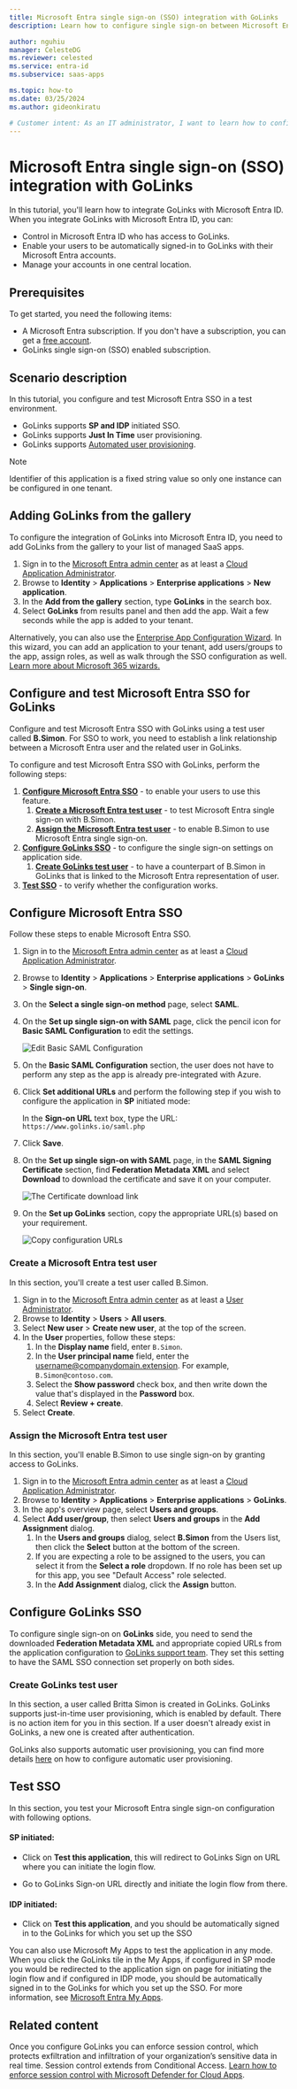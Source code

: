 ```yaml
---
title: Microsoft Entra single sign-on (SSO) integration with GoLinks
description: Learn how to configure single sign-on between Microsoft Entra ID and GoLinks.

author: nguhiu
manager: CelesteDG
ms.reviewer: celested
ms.service: entra-id
ms.subservice: saas-apps

ms.topic: how-to
ms.date: 03/25/2024
ms.author: gideonkiratu

# Customer intent: As an IT administrator, I want to learn how to configure single sign-on between Microsoft Entra ID and GoLinks so that I can control who has access to GoLinks, enable automatic sign-in with Microsoft Entra accounts, and manage my accounts in one central location.
---
```


# Microsoft Entra single sign-on (SSO) integration with GoLinks

In this tutorial, you'll learn how to integrate GoLinks with Microsoft Entra ID. When you integrate GoLinks with Microsoft Entra ID, you can:

* Control in Microsoft Entra ID who has access to GoLinks.
* Enable your users to be automatically signed-in to GoLinks with their Microsoft Entra accounts.
* Manage your accounts in one central location.

## Prerequisites

To get started, you need the following items:

* A Microsoft Entra subscription. If you don't have a subscription, you can get a [free account](https://azure.microsoft.com/free/).
* GoLinks single sign-on (SSO) enabled subscription.

## Scenario description

In this tutorial, you configure and test Microsoft Entra SSO in a test environment.

* GoLinks supports **SP and IDP** initiated SSO.
* GoLinks supports **Just In Time** user provisioning.
* GoLinks supports [Automated user provisioning](golinks-provisioning-tutorial.md).

> [!NOTE]
> Identifier of this application is a fixed string value so only one instance can be configured in one tenant.

## Adding GoLinks from the gallery

To configure the integration of GoLinks into Microsoft Entra ID, you need to add GoLinks from the gallery to your list of managed SaaS apps.

1. Sign in to the [Microsoft Entra admin center](https://entra.microsoft.com) as at least a [Cloud Application Administrator](~/identity/role-based-access-control/permissions-reference.md#cloud-application-administrator).
1. Browse to **Identity** > **Applications** > **Enterprise applications** > **New application**.
1. In the **Add from the gallery** section, type **GoLinks** in the search box.
1. Select **GoLinks** from results panel and then add the app. Wait a few seconds while the app is added to your tenant.

 Alternatively, you can also use the [Enterprise App Configuration Wizard](https://portal.office.com/AdminPortal/home?Q=Docs#/azureadappintegration). In this wizard, you can add an application to your tenant, add users/groups to the app, assign roles, as well as walk through the SSO configuration as well. [Learn more about Microsoft 365 wizards.](/microsoft-365/admin/misc/azure-ad-setup-guides)


<a name='configure-and-test-azure-ad-sso-for-golinks'></a>

## Configure and test Microsoft Entra SSO for GoLinks

Configure and test Microsoft Entra SSO with GoLinks using a test user called **B.Simon**. For SSO to work, you need to establish a link relationship between a Microsoft Entra user and the related user in GoLinks.

To configure and test Microsoft Entra SSO with GoLinks, perform the following steps:

1. **[Configure Microsoft Entra SSO](#configure-azure-ad-sso)** - to enable your users to use this feature.
    1. **[Create a Microsoft Entra test user](#create-an-azure-ad-test-user)** - to test Microsoft Entra single sign-on with B.Simon.
    1. **[Assign the Microsoft Entra test user](#assign-the-azure-ad-test-user)** - to enable B.Simon to use Microsoft Entra single sign-on.
1. **[Configure GoLinks SSO](#configure-golinks-sso)** - to configure the single sign-on settings on application side.
    1. **[Create GoLinks test user](#create-golinks-test-user)** - to have a counterpart of B.Simon in GoLinks that is linked to the Microsoft Entra representation of user.
1. **[Test SSO](#test-sso)** - to verify whether the configuration works.

<a name='configure-azure-ad-sso'></a>

## Configure Microsoft Entra SSO

Follow these steps to enable Microsoft Entra SSO.

1. Sign in to the [Microsoft Entra admin center](https://entra.microsoft.com) as at least a [Cloud Application Administrator](~/identity/role-based-access-control/permissions-reference.md#cloud-application-administrator).
1. Browse to **Identity** > **Applications** > **Enterprise applications** > **GoLinks** > **Single sign-on**.
1. On the **Select a single sign-on method** page, select **SAML**.
1. On the **Set up single sign-on with SAML** page, click the pencil icon for **Basic SAML Configuration** to edit the settings.

   ![Edit Basic SAML Configuration](common/edit-urls.png)

1. On the **Basic SAML Configuration** section, the user does not have to perform any step as the app is already pre-integrated with Azure.

1. Click **Set additional URLs** and perform the following step if you wish to configure the application in **SP** initiated mode:

    In the **Sign-on URL** text box, type the URL:
    `https://www.golinks.io/saml.php`

1. Click **Save**.

1. On the **Set up single sign-on with SAML** page, in the **SAML Signing Certificate** section,  find **Federation Metadata XML** and select **Download** to download the certificate and save it on your computer.

	![The Certificate download link](common/metadataxml.png)

1. On the **Set up GoLinks** section, copy the appropriate URL(s) based on your requirement.

	![Copy configuration URLs](common/copy-configuration-urls.png)

<a name='create-an-azure-ad-test-user'></a>

### Create a Microsoft Entra test user

In this section, you'll create a test user called B.Simon.

1. Sign in to the [Microsoft Entra admin center](https://entra.microsoft.com) as at least a [User Administrator](~/identity/role-based-access-control/permissions-reference.md#user-administrator).
1. Browse to **Identity** > **Users** > **All users**.
1. Select **New user** > **Create new user**, at the top of the screen.
1. In the **User** properties, follow these steps:
   1. In the **Display name** field, enter `B.Simon`.  
   1. In the **User principal name** field, enter the username@companydomain.extension. For example, `B.Simon@contoso.com`.
   1. Select the **Show password** check box, and then write down the value that's displayed in the **Password** box.
   1. Select **Review + create**.
1. Select **Create**.

<a name='assign-the-azure-ad-test-user'></a>

### Assign the Microsoft Entra test user

In this section, you'll enable B.Simon to use single sign-on by granting access to GoLinks.

1. Sign in to the [Microsoft Entra admin center](https://entra.microsoft.com) as at least a [Cloud Application Administrator](~/identity/role-based-access-control/permissions-reference.md#cloud-application-administrator).
1. Browse to **Identity** > **Applications** > **Enterprise applications** > **GoLinks**.
1. In the app's overview page, select **Users and groups**.
1. Select **Add user/group**, then select **Users and groups** in the **Add Assignment** dialog.
   1. In the **Users and groups** dialog, select **B.Simon** from the Users list, then click the **Select** button at the bottom of the screen.
   1. If you are expecting a role to be assigned to the users, you can select it from the **Select a role** dropdown. If no role has been set up for this app, you see "Default Access" role selected.
   1. In the **Add Assignment** dialog, click the **Assign** button.

## Configure GoLinks SSO

To configure single sign-on on **GoLinks** side, you need to send the downloaded **Federation Metadata XML** and appropriate copied URLs from the application configuration to [GoLinks support team](mailto:support@golinks.io). They set this setting to have the SAML SSO connection set properly on both sides.

### Create GoLinks test user

In this section, a user called Britta Simon is created in GoLinks. GoLinks supports just-in-time user provisioning, which is enabled by default. There is no action item for you in this section. If a user doesn't already exist in GoLinks, a new one is created after authentication.

GoLinks also supports automatic user provisioning, you can find more details [here](./golinks-provisioning-tutorial.md) on how to configure automatic user provisioning.

## Test SSO 

In this section, you test your Microsoft Entra single sign-on configuration with following options. 

#### SP initiated:

* Click on **Test this application**, this will redirect to GoLinks Sign on URL where you can initiate the login flow.  

* Go to GoLinks Sign-on URL directly and initiate the login flow from there.

#### IDP initiated:

* Click on **Test this application**, and you should be automatically signed in to the GoLinks for which you set up the SSO 

You can also use Microsoft My Apps to test the application in any mode. When you click the GoLinks tile in the My Apps, if configured in SP mode you would be redirected to the application sign on page for initiating the login flow and if configured in IDP mode, you should be automatically signed in to the GoLinks for which you set up the SSO. For more information, see [Microsoft Entra My Apps](/azure/active-directory/manage-apps/end-user-experiences#azure-ad-my-apps).

## Related content

Once you configure GoLinks you can enforce session control, which protects exfiltration and infiltration of your organization’s sensitive data in real time. Session control extends from Conditional Access. [Learn how to enforce session control with Microsoft Defender for Cloud Apps](/cloud-app-security/proxy-deployment-any-app).
